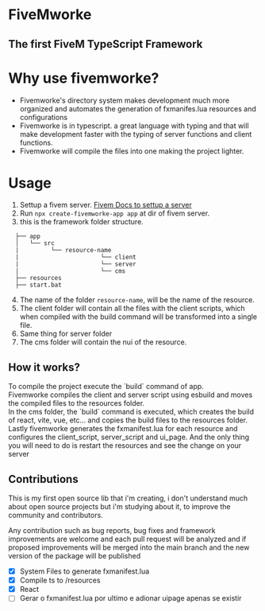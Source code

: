 # FiveMworke

## The first FiveM TypeScript Framework

# Why use fivemworke?

- Fivemworke's directory system makes development much more organized and automates the generation of fxmanifes.lua resources and configurations
- Fivemworke is in typescript. a great language with typing and that will make development faster with the typing of server functions and client functions.
- Fivemworke will compile the files into one making the project lighter.

# Usage

1. Settup a fivem server. <a href="https://docs.fivem.net/docs/server-manual/setting-up-a-server-vanilla/">Fivem Docs to settup a server</a>
2. Run `npx create-fivemworke-app app` at dir of fivem server.
3. this is the framework folder structure.
``` .
  ├── app
  │   └── src
  |         └── resource-name
  |                       └── client
  |                       └── server
  |                       └── cms
  ├── resources
  ├── start.bat
```

4. The name of the folder `resource-name`, will be the name of the resource. 
5. The client folder will contain all the files with the client scripts, which when compiled with the build command will be transformed into a single file.
6. Same thing for server folder
7. The cms folder will contain the nui of the resource.

## How it works?

<p>To compile the project execute the `build` command of app.<br />
Fivemworke compiles the client and server script using esbuild and moves the compiled files to the resources folder.<br />
In the cms folder, the `build` command is executed, which creates the build of react, vite, vue, etc... and copies the build files to the resources folder.<br />
Lastly fivemworke generates the fxmanifest.lua for each resource and configures the client_script, server_script and ui_page.
And the only thing you will need to do is restart the resources and see the change on your server
</p>

## Contributions

This is my first open source lib that i'm creating, i don't understand much about open source projects but i'm studying about it, to improve the community and contributors.

Any contribution such as bug reports, bug fixes and framework improvements are welcome and each pull request will be analyzed and if proposed improvements will be merged into the main branch and the new version of the package will be published


- [x] System Files to generate fxmanifest.lua
- [x] Compile ts to /resources
- [x] React
- [ ] Gerar o fxmanifest.lua por ultimo e adionar uipage apenas se existir
